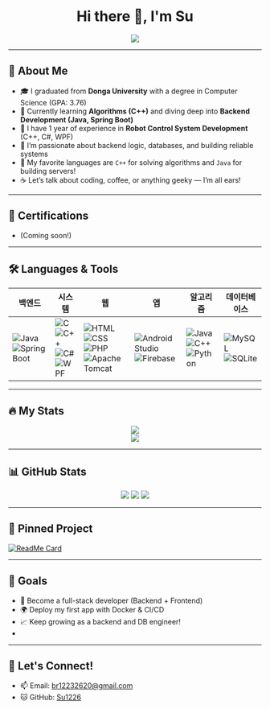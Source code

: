 

<!--
**Su1226/Su1226** is a ✨ _special_ ✨ repository because its `README.md` (this file) appears on your GitHub profile.

Here are some ideas to get you started:

- 🔭 I’m currently working on ...
- 🌱 I’m currently learning ...
- 👯 I’m looking to collaborate on ...
- 🤔 I’m looking for help with ...
- 💬 Ask me about ...
- 📫 How to reach me: ...
- 😄 Pronouns: ...
- ⚡ Fun fact: ...
-->

<h1 align="center">Hi there 👋, I'm Su</h1>

<p align="center">
  <img src="https://capsule-render.vercel.app/api?type=waving&color=ffcc00&height=200&section=header&text=Welcome%20to%20my%20GitHub!&fontSize=40&fontColor=000000"/>
</p>

---

## 🐣 About Me

- 🎓 I graduated from **Donga University** with a degree in Computer Science (GPA: 3.76)
- 🧩 Currently learning **Algorithms (C++)** and diving deep into **Backend Development (Java, Spring Boot)**
- 🤖 I have 1 year of experience in **Robot Control System Development** (C++, C#, WPF)
- 💛 I’m passionate about backend logic, databases, and building reliable systems
- 🌼 My favorite languages are `C++` for solving algorithms and `Java` for building servers!
- ☕ Let’s talk about coding, coffee, or anything geeky — I’m all ears!

---

## 📜 Certifications

- (Coming soon!)

---

## 🛠️ Languages & Tools

| 백엔드 | 시스템 | 웹 | 앱 | 알고리즘 | 데이터베이스 |
|--------|--------|-----|-----|----------|---------------|
| ![Java](https://img.shields.io/badge/Java-007396?style=flat&logo=java&logoColor=white) <br> ![Spring Boot](https://img.shields.io/badge/SpringBoot-6DB33F?style=flat&logo=springboot&logoColor=white) | ![C](https://img.shields.io/badge/C-A8B9CC?style=flat&logo=c&logoColor=white) <br> ![C++](https://img.shields.io/badge/C++-00599C?style=flat&logo=c%2b%2b&logoColor=white) <br> ![C#](https://img.shields.io/badge/C%23-239120?style=flat&logo=c-sharp&logoColor=white) <br> ![WPF](https://img.shields.io/badge/WPF-512BD4?style=flat&logo=dotnet&logoColor=white) | ![HTML](https://img.shields.io/badge/HTML5-E34F26?style=flat&logo=html5&logoColor=white) <br> ![CSS](https://img.shields.io/badge/CSS3-1572B6?style=flat&logo=css3&logoColor=white) <br> ![PHP](https://img.shields.io/badge/PHP-777BB4?style=flat&logo=php&logoColor=white) <br> ![Apache Tomcat](https://img.shields.io/badge/Tomcat-F8DC75?style=flat&logo=apachetomcat&logoColor=black) | ![Android Studio](https://img.shields.io/badge/Android_Studio-3DDC84?style=flat&logo=androidstudio&logoColor=white) <br> ![Firebase](https://img.shields.io/badge/Firebase-FFCA28?style=flat&logo=firebase&logoColor=black) | ![Java](https://img.shields.io/badge/Java-007396?style=flat&logo=java&logoColor=white) <br> ![C++](https://img.shields.io/badge/C++-00599C?style=flat&logo=c%2b%2b&logoColor=white) <br> ![Python](https://img.shields.io/badge/Python-3776AB?style=flat&logo=python&logoColor=white) | ![MySQL](https://img.shields.io/badge/MySQL-4479A1?style=flat&logo=mysql&logoColor=white) <br> ![SQLite](https://img.shields.io/badge/SQLite-003B57?style=flat&logo=sqlite&logoColor=white) |


---

## 🔥 My Stats

<p align="center">
  <img src="https://github-readme-stats.vercel.app/api?username=Su1226&show_icons=true&theme=radical"/>
  <br/>
  <img src="https://github-readme-stats.vercel.app/api/top-langs/?username=Su1226&layout=compact&theme=radical"/>
</p>

---
## 📊 GitHub Stats

<p align="center">
  <img src="https://github-readme-stats.vercel.app/api?username=Su1226&show_icons=true&theme=tokyonight" />
  <img src="https://github-readme-streak-stats.herokuapp.com/?user=Su1226&theme=tokyonight" />
  <img src="https://github-readme-stats.vercel.app/api/top-langs/?username=Su1226&layout=compact&theme=tokyonight" />
</p>

---

## 📌 Pinned Project

[![ReadMe Card](https://github-readme-stats.vercel.app/api/pin/?username=Su1226&repo=Algorithm&theme=gruvbox)](https://github.com/Su1226/Algorithm)

---

## 🎯 Goals

- 🧠 Become a full-stack developer (Backend + Frontend)
- 🌍 Deploy my first app with Docker & CI/CD
- 📈 Keep growing as a backend and DB engineer!
- 
---

## 💌 Let's Connect!

- 📫 Email: br12232620@gmail.com  
- 🐱 GitHub: [Su1226](https://github.com/Su1226)
